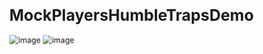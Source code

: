 # MockPlayersHumbleTrapsDemo
![image](https://github.com/alexandersimmons0/MockPlayersHumbleTrapsDemo/assets/122643996/4938b34e-da45-4b83-a483-ba2f3ab181a6)
![image](https://github.com/alexandersimmons0/MockPlayersHumbleTrapsDemo/assets/122643996/f3a7061f-834d-4750-b4e5-8bdd6102aa25)

 
